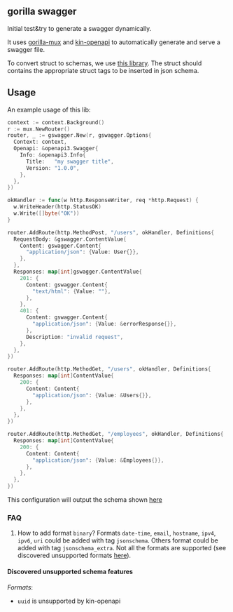 ## gorilla swagger

Initial test&try to generate a swagger dynamically.

It uses [gorilla-mux](https://github.com/gorilla/mux) and [kin-openapi](https://github.com/getkin/kin-openapi)
to automatically generate and serve a swagger file.

To convert struct to schemas, we use [this library](https://github.com/alecthomas/jsonschema).
The struct should contains the appropriate struct tags to be inserted in json schema.

## Usage

An example usage of this lib:

```go
context := context.Background()
r := mux.NewRouter()
router, _ := gswagger.New(r, gswagger.Options{
  Context: context,
  Openapi: &openapi3.Swagger{
    Info: &openapi3.Info{
      Title:   "my swagger title",
      Version: "1.0.0",
    },
  },
})

okHandler := func(w http.ResponseWriter, req *http.Request) {
  w.WriteHeader(http.StatusOK)
  w.Write([]byte("OK"))
}

router.AddRoute(http.MethodPost, "/users", okHandler, Definitions{
  RequestBody: &gswagger.ContentValue{
    Content: gswagger.Content{
      "application/json": {Value: User{}},
    },
  },
  Responses: map[int]gswagger.ContentValue{
    201: {
      Content: gswagger.Content{
        "text/html": {Value: ""},
      },
    },
    401: {
      Content: gswagger.Content{
        "application/json": {Value: &errorResponse{}},
      },
      Description: "invalid request",
    },
  },
})

router.AddRoute(http.MethodGet, "/users", okHandler, Definitions{
  Responses: map[int]ContentValue{
    200: {
      Content: Content{
        "application/json": {Value: &Users{}},
      },
    },
  },
})

router.AddRoute(http.MethodGet, "/employees", okHandler, Definitions{
  Responses: map[int]ContentValue{
    200: {
      Content: Content{
        "application/json": {Value: &Employees{}},
      },
    },
  },
})
```

This configuration will output the schema shown [here](testdata/users_employees.json)

### FAQ

1. How to add format `binary`?
Formats `date-time`, `email`, `hostname`, `ipv4`, `ipv6`, `uri` could be added with tag `jsonschema`. Others format could be added with tag `jsonschema_extra`. Not all the formats are supported (see discovered unsupported formats [here](#discovered-unsupported-schema-features)).

#### Discovered unsupported schema features

*Formats*:

* `uuid` is unsupported by kin-openapi
